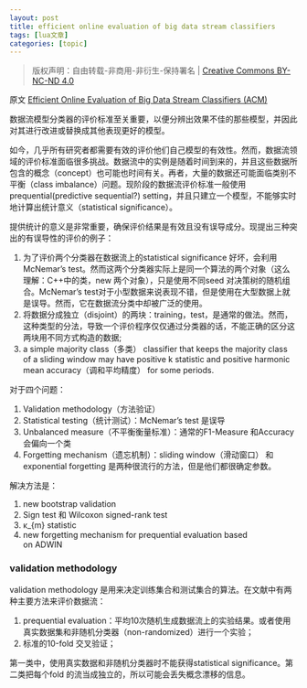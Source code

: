 ```yaml
---
layout: post
title: efficient online evaluation of big data stream classifiers 
tags: [lua文章]
categories: [topic]
---
```

> 版权声明：自由转载-非商用-非衍生-保持署名 | [Creative Commons BY-NC-ND
> 4.0](https://creativecommons.org/licenses/by-nc-nd/4.0/)

原文 [Efficient Online Evaluation of Big Data Stream Classifiers
(ACM)](http://dl.acm.org/citation.cfm?id=2783372)

数据流模型分类器的评价标准至关重要，以便分辨出效果不佳的那些模型，并因此对其进行改进或替换成其他表现更好的模型。

如今，几乎所有研究者都需要有效的评价他们自己模型的有效性。然而，数据流领域的评价标准面临很多挑战。数据流中的实例是随着时间到来的，并且这些数据所包含的概念（concept）也可能也时间有关。再者，大量的数据还可能面临类别不平衡（class
imbalance）问题。现阶段的数据流评价标准一般使用 prequential(predictive sequential?)
setting，并且只建立一个模型，不能够实时地计算出统计意义（statistical significance）。

提供统计的意义是非常重要，确保评价结果是有效且没有误导成分。现提出三种突出的有误导性的评价的例子：

  1. 为了评价两个分类器在数据流上的statistical significance 好坏，会利用McNemar’s test。然而这两个分类器实际上是同一个算法的两个对象（这么理解：C++中的类，new 两个对象），只是使用不同seed 对决策树的随机组合。McNemar’s test对于小型数据来说表现不错，但是使用在大型数据上就是误导。然而，它在数据流分类中却被广泛的使用。
  2. 将数据分成独立（disjoint）的两块：training，test，是通常的做法。然而，这种类型的分法，导致一个评价程序仅仅通过分类器的话，不能正确的区分这两块用不同方式构造的数据;
  3. a simple majority class（多类） classifier that keeps the majority class of a sliding window may have positive k statistic and positive harmonic mean accuracy（调和平均精度） for some periods.

对于四个问题：

  1. Validation methodology（方法验证）
  2. Statistical testing（统计测试）：McNemar’s test 是误导
  3. Unbalanced measure（不平衡衡量标准）：通常的F1-Measure 和Accuracy 会偏向一个类
  4. Forgetting mechanism（遗忘机制）：sliding window（滑动窗口） 和 exponential forgetting 是两种很流行的方法，但是他们都很确定参数。

解决方法是：

  1. new bootstrap validation
  2. Sign test 和 Wilcoxon signed-rank test
  3. κ_{m} statistic 
  4. new forgetting mechanism for prequential evaluation based  
on ADWIN

### validation methodology

validation methodology 是用来决定训练集合和测试集合的算法。在文献中有两种主要方法来评价数据流：

  1. prequential evaluation：平均10次随机生成数据流上的实验结果。或者使用真实数据集和非随机分类器（non-randomized）进行一个实验；
  2. 标准的10-fold 交叉验证；

第一类中，使用真实数据和非随机分类器时不能获得statistical significance。第二类把每个fold
的流当成独立的，所以可能会丢失概念漂移的信息。